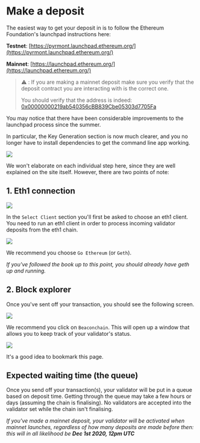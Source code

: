 # Make a deposit
The easiest way to get your deposit in is to follow the Ethereum Foundation's launchpad instructions here:

**Testnet**:
[https://pyrmont.launchpad.ethereum.org/](https://pyrmont.launchpad.ethereum.org/)

**Mainnet**: [https://launchpad.ethereum.org/](https://launchpad.ethereum.org/)

> ⚠️ : If you are making a mainnet deposit make sure you verify that the deposit contract you are interacting with is the correct one. 
>
> You should verify that the address is indeed: [0x00000000219ab540356cBB839Cbe05303d7705Fa](https://etherscan.io/address/0x00000000219ab540356cBB839Cbe05303d7705Fa)

You may notice that there have been considerable improvements to the launchpad process since the summer.
 
In particular, the Key Generation section is now much clearer, and you no longer have to install dependencies to get the command line app working.
 
![](https://i.imgur.com/UjQ7uRt.png)

We won't elaborate on each individual step here, since they are well explained on the site itself. However, there are two points of note:

## 1. Eth1 connection
![](https://i.imgur.com/81BgR14.png)

In the `Select Client` section you'll first be asked to choose an eth1 client. You need to run an eth1 client in order to process incoming validator deposits from the eth1 chain.

![](https://i.imgur.com/l5WSGqZ.png)

We recommend you choose `Go Ethereum` (or `Geth`). 

*If you've followed the book up to this point, you should already have geth up and running.*

## 2. Block explorer
Once you've sent off your transaction, you should see the following screen.
 
![](https://i.imgur.com/A4IMlhK.png)
 
 

We recommend you click on `Beaconchain`. This will open up a window that allows you to keep track of your validator's status.
 
![](https://i.imgur.com/JHQblna.png)

It's a good idea to bookmark this page.

## Expected waiting time (the queue)
Once you send off your transaction(s), your validator will be put in a queue based on deposit time. Getting through the queue may take a few hours or days (assuming the chain is finalising). No validators are accepted into the validator set while the chain isn't finalising.

*If you've made a mainnet deposit, your validator will be activated when mainnet launches, regardless of how many deposits are made before then: this will in all likelihood be **Dec 1st 2020, 12pm UTC***

